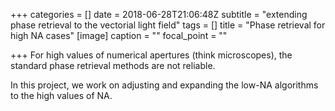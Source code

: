+++
categories = []
date = 2018-06-28T21:06:48Z
subtitle = "extending phase retrieval to the vectorial light field"
tags = []
title = "Phase retrieval for high NA cases"
[image]
caption = ""
focal_point = ""

+++
For high values of numerical apertures (think microscopes), the standard phase retrieval methods are not reliable. 

In this project, we work on adjusting and expanding the low-NA algorithms to the high values of NA.
